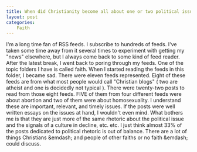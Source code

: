 ```yaml
---
title: When did Christianity become all about one or two political issues?
layout: post
categories:
    Faith
---
```

I'm a long time fan of RSS feeds. I subscribe to hundreds of feeds. I've taken some time away from it several times to experiment with getting my "news" elsewhere, but I always come back to some kind of feed reader. After the latest break, I went back to poring through my feeds. One of the topic folders I have is called faith. When I started reading the feeds in this folder, I became sad. 
There were eleven feeds represented. Eight of these feeds are from what most people would call "Christian blogs" ( two are atheist and one is decidedly not typical ). 
There were twenty-two posts to read from those eight feeds. FIVE of them from four different feeds were about abortion and two of them were about homosexuality. I understand these are important, relevant, and timely issues. If the posts were well written essays on the issues at hand, I wouldn't even mind. What bothers me is that they are just more of the same rhetoric about the political issue and the signals of a culture in decline, etc. etc.
I just think almost 33% of the posts dedicated to political rhetoric is out of balance. There are a lot of things Christians &emdash; and people of other faiths or no faith &emdash; could discuss. 

